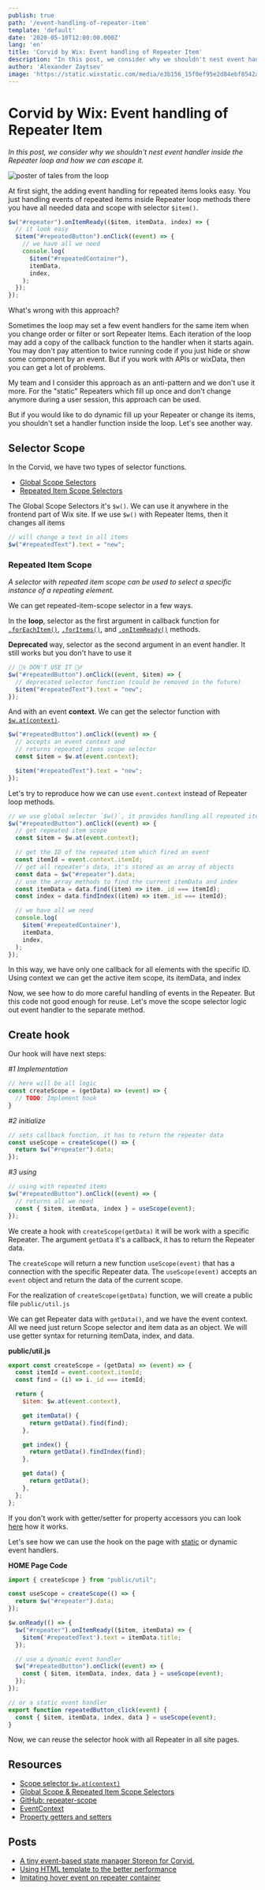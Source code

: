 ```yaml
---
publish: true
path: '/event-handling-of-repeater-item'
template: 'default'
date: '2020-05-10T12:00:00.000Z'
lang: 'en'
title: 'Corvid by Wix: Event handling of Repeater Item'
description: "In this post, we consider why we shouldn't nest event handler inside the Repeater loop and how we can escape it"
author: 'Alexander Zaytsev'
image: 'https://static.wixstatic.com/media/e3b156_15f0ef95e2d84ebf8542a488260e3001~mv2.jpg/v2/fill/w_300,h_300/i.jpg'
---
```


# Corvid by Wix: Event handling of Repeater Item

*In this post, we consider why we shouldn't nest event handler inside the Repeater loop and how we can escape it.*

![poster of tales from the loop](https://static.wixstatic.com/media/e3b156_15f0ef95e2d84ebf8542a488260e3001~mv2.jpg)

At first sight, the adding event handling for repeated items looks easy.
You just handling events of repeated items inside Repeater loop methods there you have all needed data and scope with selector `$item()`.

```js
$w("#repeater").onItemReady(($item, itemData, index) => {
  // it look easy
  $item("#repeatedButton").onClick((event) => {
    // we have all we need
    console.log(
      $item("#repeatedContainer"),
      itemData,
      index,
    );
  });
});
```

What's wrong with this approach?

Sometimes the loop may set a few event handlers for the same item when you change order or filter or sort Repeater Items.
Each iteration of the loop may add a copy of the callback function to the handler when it starts again. You may don't pay attention to twice running code if you just hide or show some component by an event.
But if you work with APIs or wixData, then you can get a lot of problems.

My team and I consider this approach as an anti-pattern and we don't use it more.
For the "static" Repeaters which fill up once and don't change anymore during a user session, this approach can be used.

But if you would like to do dynamic fill up your Repeater or change its items, you shouldn't set a handler function inside the loop. Let's see another way.

## Selector Scope

In the Corvid, we have two types of selector functions.

- [Global Scope Selectors](https://www.wix.com/corvid/reference/$w.Repeater.html#global-scope)
- [Repeated Item Scope Selectors](https://www.wix.com/corvid/reference/$w.Repeater.html#repeated-item-scope)

The Global Scope Selectors it's `$w()`. We can use it anywhere in the frontend part of Wix site.
If we use `$w()` with Repeater Items, then it changes all items

```js
// will change a text in all items
$w("#repeatedText").text = "new";
```

### Repeated Item Scope

*A selector with repeated item scope can be used to select a specific instance of a repeating element.*

We can get repeated-item-scope selector in a few ways.

In the **loop**, selector as the first argument in callback function for [`.forEachItem()`](https://www.wix.com/corvid/reference/$w.Repeater.html#forEachItem), [`.forItems()`](https://www.wix.com/corvid/reference/$w.Repeater.html#forItems), and [`.onItemReady()`](https://www.wix.com/corvid/reference/$w.Repeater.html#onItemReady) methods.

**Deprecated** way, selector as the second argument in an event handler.
It still works but you don't have to use it

```js
// 🙅‍♀️ DON'T USE IT 🙅‍♂️
$w("#repeatedButton").onClick((event, $item) => {
  // deprecated selector function (could be removed in the future)
  $item("#repeatedText").text = "new";
});
```

And with an event **context**. We can get the selector function with [`$w.at(context)`](https://www.wix.com/corvid/reference/$w.html#at).

```js
$w("#repeatedButton").onClick((event) => {
  // accepts an event context and
  // returns repeated items scope selector
  const $item = $w.at(event.context);

  $item("#repeatedText").text = "new";
});
```

Let's try to reproduce how we can use `event.context` instead of Repeater loop methods.

```js
// we use global selector `$w()`, it provides handling all repeated items
$w("#repeatedButton").onClick((event) => {
  // get repeated item scope
  const $item = $w.at(event.context);

  // get the ID of the repeated item which fired an event
  const itemId = event.context.itemId;
  // get all repeater's data, it's stored as an array of objects
  const data = $w("#repeater").data;
  // use the array methods to find the current itemData and index
  const itemData = data.find((item) => item._id === itemId);
  const index = data.findIndex((item) => item._id === itemId);

  // we have all we need
  console.log(
    $item('#repeatedContainer'),
    itemData,
    index,
  );
});
```

In this way, we have only one callback for all elements with the specific ID.
Using context we can get the active item scope, its itemData, and index

Now, we see how to do more careful handling of events in the Repeater.
But this code not good enough for reuse.
Let's move the scope selector logic out event handler to the separate method.

## Create hook

Our hook will have next steps:

*#1 Implementation*

```js
// here will be all logic
const createScope = (getData) => (event) => {
  // TODO: Implement hook
}
```

*#2 initialize*

```js
// sets callback function, it has to return the repeater data
const useScope = createScope(() => {
  return $w("#repeater").data;
});
```

*#3 using*

```js
// using with repeated items
$w("#repeatedButton").onClick((event) => {
  // returns all we need
  const { $item, itemData, index } = useScope(event);
});
```

We create a hook with `createScope(getData)` it will be work with a specific Repeater. The argument `getData` it's a callback, it has to return the Repeater data.

The `createScope` will return a new function `useScope(event)` that has a connection with the specific Repeater data. The `useScope(event)` accepts an `event` object and return the data of the current scope.

For the realization of `createScope(getData)` function, we will create a public file `public/util.js`

We can get Repeater data with `getData()`, and we have the event context. All we need just return Scope selector and item data as an object. We will use getter syntax for returning itemData, index, and data.

**public/util.js**

```js
export const createScope = (getData) => (event) => {
  const itemId = event.context.itemId;
  const find = (i) => i._id === itemId;

  return {
    $item: $w.at(event.context),

    get itemData() {
      return getData().find(find);
    },

    get index() {
      return getData().findIndex(find);
    },

    get data() {
      return getData();
    },
  };
};
```

If you don't work with getter/setter for property accessors you can look [here](https://javascript.info/property-accessors) how it works.

Let's see how we can use the hook on the page with [static](https://support.wix.com/en/article/corvid-reacting-to-user-actions-using-events#adding-an-event-handler-to-an-element) or dynamic event handlers.

**HOME Page Code**

```js
import { createScope } from "public/util";

const useScope = createScope(() => {
  return $w("#repeater").data;
});

$w.onReady(() => {
  $w("#repeater").onItemReady(($item, itemData) => {
    $item('#repeatedText').text = itemData.title;
  });

  // use a dynamic event handler
  $w("#repeatedButton").onClick((event) => {
    const { $item, itemData, index, data } = useScope(event);
  });
});

// or a static event handler
export function repeatedButton_click(event) {
  const { $item, itemData, index, data } = useScope(event);
}
```

Now, we can reuse the selector hook with all Repeater in all site pages.

## Resources

- [Scope selector `$w.at(context)`](https://www.wix.com/corvid/reference/$w.html#at)
- [Global Scope & Repeated Item Scope Selectors](https://www.wix.com/corvid/reference/$w.Repeater.html#global-scope)
- [GitHub: repeater-scope](https://github.com/shoonia/repeater-scope)
- [EventContext](https://www.wix.com/corvid/reference/$w.Event.html#EventContext)
- [Property getters and setters](https://javascript.info/property-accessors)

## Posts

- [A tiny event-based state manager Storeon for Corvid.](/corvid-storeon/)
- [Using HTML template to the better performance](/html-template-in-corvid/)
- [Imitating hover event on repeater container](/corvid-imitate-hover-event/)
